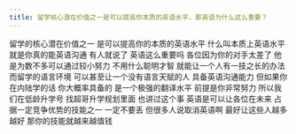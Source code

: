 ```yaml
---
title: 留学核心潜在价值之一是可以提高你本质的英语水平，那英语为什么这么重要？
---
```

留学的核心潜在价值之一
是可以提高你的本质的英语水平
什么叫本质上英语水平
就是你真的能英语沟通
有人就说了
英语这么重要吗
各位因为你的对手太差了
他是为数不多可以通过较小努力
不用什么聪明才智
就能让一个人有一技之长的办法
而留学的语言环境
可以甚至让一个没有语言天赋的人
具备英语沟通能力
但如果你在内陆学的话
你大概率具备的
是一个极强的翻译水平
前提是你非常努力
所以我们在低龄升学号
找超哥升学规划里面
也讲过这个事
英语是可以让各位在未来
占据一定竞争优势的技能之一
一定不要丢
但很多人说取消英语啊
最好让这些人越多越好
那你的技能就越来越值钱

